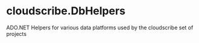 # cloudscribe.DbHelpers
ADO.NET Helpers for various data platforms used by the cloudscribe set of projects
